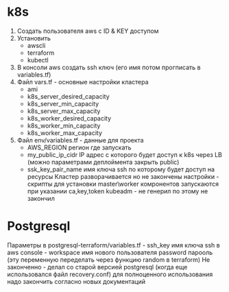 # k8s
1. Создать пользователя aws с ID & KEY доступом
2. Установить 
    - awscli
    - terraform
    - kubectl
3. В консоли aws создать ssh ключ (его имя потом прогписать в variables.tf)
4. Файл vars.tf - основные настройки кластера
    - ami
    - k8s_server_desired_capacity
    - k8s_server_min_capacity
    - k8s_server_max_capacity
    - k8s_worker_desired_capacity
    - k8s_worker_min_capacity
    - k8s_worker_max_capacity
5. Файл env/variables.tf - данные для проекта
    - AWS_REGION регион где запускать
    - my_public_ip_cidr IP адрес с которого будет доступ к k8s через LB (можно параметрами деплоймента закрыть public)
    - ssk_key_pair_name имя ключа ssh по которому будет доступ на ресурсы
Кластер разворачивается но не закончены настройки - скрипты для установки master\worker комронентов запускаются при указании ca,key,token kubeadm - не генерил по этому не закончил

# Postgresql
Параметры в postgresql-terraform/variables.tf
    - ssh_key имя ключа ssh в aws console
    - workspace имя нового пользователя password парооль (эту переменную переделать через функцию random в terraform)
Не законченно - делал со старой версией postgresql (когда еще использовался файл recovery.conf) для полноценного использования надо закончить согласно  новых документаций
